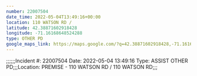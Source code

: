 ```yaml
---
number: 22007504
date_time: 2022-05-04T13:49:16+00:00
location: 110 WATSON RD / 
latitude: 42.38871602918428
longitude: -71.16168648524288
type: OTHER PD
google_maps_link: https://maps.google.com/?q=42.38871602918428,-71.16168648524288
---
```


;;;;;;Incident #: 22007504  Date: 2022-05-04 13:49:16   Type: ASSIST OTHER PD;;;Location: PREMISE - 110 WATSON RD / 110 WATSON RD;;;
